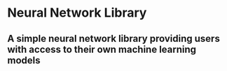 # Neural Network Library
## A simple neural network library providing users with access to their own machine learning models
